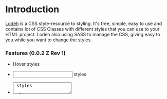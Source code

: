 # Introduction

[Lodeh](http://dalikewara.com/project/lodeh) is a CSS style-resource to styling. It's free, simple, easy to use and contains lot of CSS Classes with different styles that you can use to your HTML project. Lodeh also using SASS to manage the CSS, giving easy to you while you want to change the styles.

### Features (0.0.2 Z Rev 1)

- Hover styles

- <input> styles

- <textarea> styles

- <link> styles

### How To Install

- Download Lodeh, make link to Lodeh CSS file, and use Lodeh style classname in your HTML class tag.
  Link example: <link rel="stylesheet" href="your/lodeh.css" type="text/css" />
  Uses example: <input class="L-input-1-s" type="text">

- If you want to use SASS to manage CSS, make sure you have SASS installed in your machine first.

### Author

[Dali Kewara](http://dalikewara.com) [<dalikewara@windowslive.com>](mailto:dalikewara@windowslice.com)

### License

[Lodeh](http://dalikewara.com/project/lodeh) is a free CSS style-resource licensed under the [MIT license](http://opensource.org/licenses/MIT).
